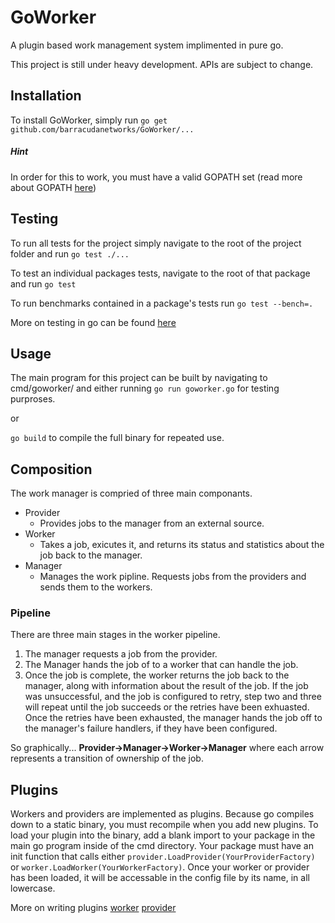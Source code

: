 GoWorker
====
A plugin based work management system implimented in pure go.

This project is still under heavy development. APIs are subject to change.

## Installation
To install GoWorker, simply run 
`go get github.com/barracudanetworks/GoWorker/...`

##### Hint
In order for this to work, you must have a valid GOPATH set
(read more about GOPATH [here](https://code.google.com/p/go-wiki/wiki/GOPATH))

## Testing
To run all tests for the project simply navigate to the root of the project folder and run
`go test ./...`

To test an individual packages tests, navigate to the root of that package and run
`go test`

To run benchmarks contained in a package's tests run
`go test --bench=.`

More on testing in go can be found [here](http://www.golang-book.com/12/index.htm)

## Usage
The main program for this project can be built by navigating to cmd/goworker/ and either running 
`go run goworker.go` for testing purproses.

or

`go build` to compile the full binary for repeated use. 

## Composition
The work manager is compried of three main componants.
* Provider
	* Provides jobs to the manager from an external source.
* Worker
	* Takes a job, exicutes it, and returns its status and statistics about the job back to the manager.
* Manager 
	* Manages the work pipline. Requests jobs from the providers and sends them to the workers.

### Pipeline
There are three main stages in the worker pipeline.

1. The manager requests a job from the provider.
2. The Manager hands the job of to a worker that can handle the job.
3. Once the job is complete, the worker returns the job back to the manager, along with information about the result of the job. If the job was unsuccessful, and the job is configured to retry, step two and three will repeat until the job succeeds or the retries have been exhuasted. Once the retries have been exhausted, the manager hands the job off to the manager's failure handlers, if they have been configured.

So graphically...
__Provider->Manager->Worker->Manager__ 
where each arrow represents a transition of ownership of the job.

## Plugins
Workers and providers are implemented as plugins. Because go compiles down to a static binary, you must recompile when you add new plugins.
To load your plugin into the binary, add a blank import to your package in the main go program inside of the cmd directory. Your package must have an init function that calls either `provider.LoadProvider(YourProviderFactory)` or `worker.LoadWorker(YourWorkerFactory)`. Once your worker or provider has been loaded, it will be accessable in the config file by its name, in all lowercase.

More on writing plugins [worker](http://godoc.org/github.com/barracudanetworks/GoWorker/worker) [provider](http://godoc.org/github.com/barracudanetworks/GoWorker/provider)